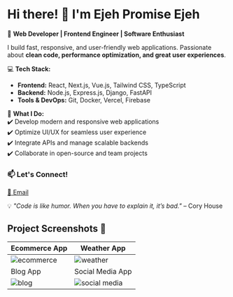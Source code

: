 # Hi there! 👋 I'm Ejeh Promise Ejeh  

🚀 **Web Developer | Frontend Engineer | Software Enthusiast**  

I build fast, responsive, and user-friendly web applications. Passionate about **clean code, performance optimization, and great user experiences**.  

💻 **Tech Stack:**  
- **Frontend:** React, Next.js, Vue.js, Tailwind CSS, TypeScript  
- **Backend:** Node.js, Express.js, Django, FastAPI  
- **Tools & DevOps:** Git, Docker, Vercel, Firebase  

📌 **What I Do:**  
✔️ Develop modern and responsive web applications  
✔️ Optimize UI/UX for seamless user experience  
✔️ Integrate APIs and manage scalable backends  
✔️ Collaborate in open-source and team projects  

### 📫 Let's Connect!  
[📧 Email](mailto:globaldigital106@gmail.com)  

💡 *"Code is like humor. When you have to explain it, it’s bad."* – Cory House

## Project Screenshots 📸

| Ecommerce App | Weather App |
|----------------------|----------------------|
| ![ecommerce](https://github.com/user-attachments/assets/75b42176-55b1-4b8c-8dc2-5bc672415da0) | ![weather](https://github.com/user-attachments/assets/f4ae3930-8f71-4d53-95e0-f5b357d110ad) |
| Blog App | Social Media App |
| ![blog](https://github.com/user-attachments/assets/252339e7-f877-4873-be36-b373c234283e) | ![social media](https://github.com/user-attachments/assets/dbedc106-d37a-4474-8d7d-0d0044750d9d) |



